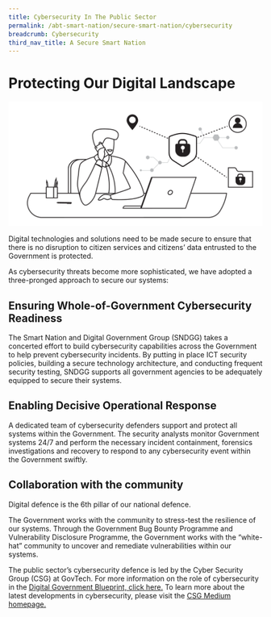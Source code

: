 ```yaml
---
title: Cybersecurity In The Public Sector
permalink: /abt-smart-nation/secure-smart-nation/cybersecurity
breadcrumb: Cybersecurity
third_nav_title: A Secure Smart Nation
---
```

# Protecting Our Digital Landscape
![Cybersecurity](/images/Cybersecurity-WIP.png)

Digital technologies and solutions need to be made secure to ensure that there is no disruption to citizen services and citizens’ data entrusted to the Government is protected.

As cybersecurity threats become more sophisticated, we have adopted a three-pronged approach to secure our systems:
 
## Ensuring Whole-of-Government Cybersecurity Readiness

The Smart Nation and Digital Government Group (SNDGG) takes a concerted effort to build cybersecurity capabilities across the Government to help prevent cybersecurity incidents. By putting in place ICT security policies, building a secure technology architecture, and conducting frequent security testing, SNDGG supports all government agencies to be adequately equipped to secure their systems.
 
## Enabling Decisive Operational Response

A dedicated team of cybersecurity defenders support and protect all systems within the Government. The security analysts monitor Government systems 24/7 and perform the necessary incident containment, forensics investigations and recovery to respond to any cybersecurity event within the Government swiftly.

## Collaboration with the community

Digital defence is the 6th pillar of our national defence. 

The Government works with the community to stress-test the resilience of our systems. Through the Government Bug Bounty Programme and Vulnerability Disclosure Programme, the Government works with the “white-hat” community to uncover and remediate vulnerabilities within our systems.

The public sector’s cybersecurity defence is led by the Cyber Security Group (CSG) at GovTech. For more information on the role of cybersecurity in the <a href="https://www.tech.gov.sg/digital-government-blueprint/" target="_blank">Digital Government Blueprint, click here.</a> To learn more about the latest developments in cybersecurity, please visit the <a href="https://medium.com/csg-govtech" target="_blank">CSG Medium homepage.</a>